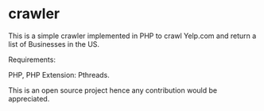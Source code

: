 crawler
=======

This is a simple crawler implemented in PHP to crawl Yelp.com and return a list of Businesses in the US.

Requirements:

PHP, PHP Extension: Pthreads.

This is an open source project hence any contribution would be appreciated.

